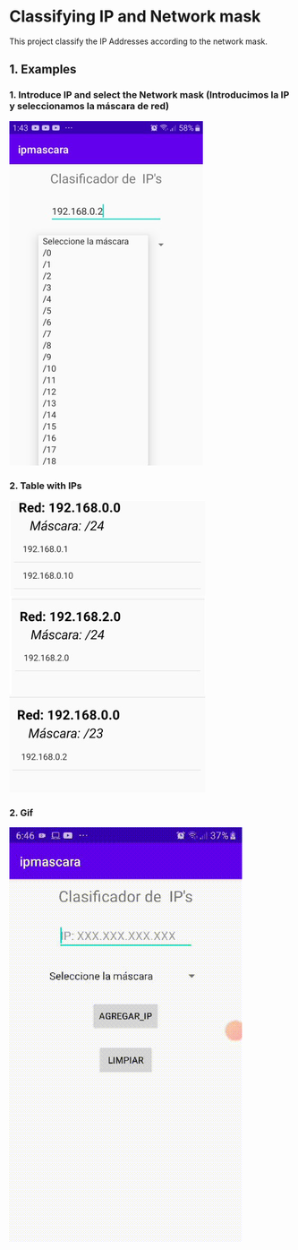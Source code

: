 # Classifying IP and Network mask
This project classify the IP Addresses according to the network mask.
## 1. Examples
 ### 1.   Introduce IP and select the Network mask (Introducimos la IP y seleccionamos la máscara de red)
 ![](imagenes/ejemplo1.jpg)
 
 
 ### 2. Table with IPs
 ![](imagenes/ejemplo2.jpg)
 
  ### 2. Gif
  ![](imagenes/gif.gif)
 